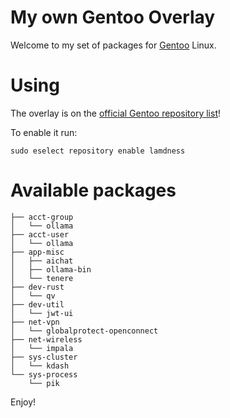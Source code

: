 # My own Gentoo Overlay

Welcome to my set of packages for [Gentoo](https://www.gentoo.org/) Linux.

# Using

The overlay is on the [official Gentoo repository list](https://repos.gentoo.org)!

To enable it run:
```shell
sudo eselect repository enable lamdness
```

# Available packages

```
├── acct-group
│   └── ollama
├── acct-user
│   └── ollama
├── app-misc
│   ├── aichat
│   ├── ollama-bin
│   └── tenere
├── dev-rust
│   └── qv
├── dev-util
│   └── jwt-ui
├── net-vpn
│   └── globalprotect-openconnect
├── net-wireless
│   └── impala
├── sys-cluster
│   └── kdash
└── sys-process
    └── pik
```

Enjoy!

